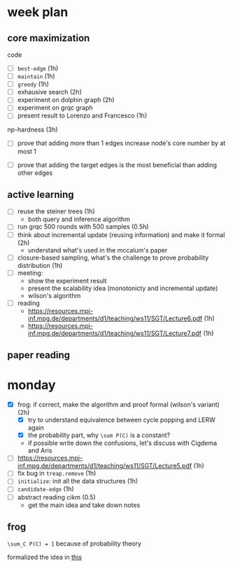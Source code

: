 # week plan

## core maximization

code

- [ ] `best-edge` (1h)
- [ ] `maintain` (1h)
- [ ] `greedy` (1h)
- [ ] exhausive search (2h)
- [ ] experiment on dolphin graph (2h)
- [ ] experiment on grqc graph
- [ ] present result to Lorenzo and Francesco (1h)

np-hardness (3h)

- [ ] prove that adding more than 1 edges increase node's core number by at most 1
- [ ] prove that adding the target edges is the most beneficial than adding other edges


## active learning

- [ ] reuse the steiner trees (1h)
  - both query and inference algorithm
- [ ] run grqc 500 rounds with 500 samples (0.5h)
- [ ] think about incremental update (reusing information) and make it formal (2h) 
  - understand what's used in the mccalum's paper
- [ ] closure-based sampling, what's the challenge to prove probability distribution (1h)
- [ ] meeting:
  - show the experiment result
  - present the scalability idea (monotonicty and incremental update)
  - wilson's algorithm
- [ ] reading
  - https://resources.mpi-inf.mpg.de/departments/d1/teaching/ws11/SGT/Lecture6.pdf (1h)
  - https://resources.mpi-inf.mpg.de/departments/d1/teaching/ws11/SGT/Lecture7.pdf (1h)


## paper reading

# monday

- [X] frog: if correct, make the algorithm and proof formal (wilson's variant) (2h)
  - [X] try to understand equivalence between cycle popping and LERW again
  - [X] the probability part, why `\sum P(C)` is a constant? 
  - if possible write down the confusions, let's discuss with Cigdema and Aris
- [ ] https://resources.mpi-inf.mpg.de/departments/d1/teaching/ws11/SGT/Lecture5.pdf (1h)
- [ ] fix bug in `treap.remove` (1h)
- [ ] `initialize`: init all the data structures (1h)
- [ ] `candidate-edge` (1h)
- [ ] abstract reading cikm (0.5) 
  - get the main idea and take down notes

## frog

`\sum_C P(C) = 1` because of probability theory

formalized the idea in [this](december/sampling-steiner-tree-using-cycle-popping.md)

## 